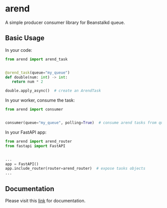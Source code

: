  arend
=============

A simple producer consumer library for Beanstalkd queue.


Basic Usage
--------------

In your code:

 ```python
from arend import arend_task


@arend_task(queue="my_queue")
def double(num: int) -> int:
    return num * 2

double.apply_async()  # create an ArendTask
```

In your worker, consume the task:
```python
from arend import consumer


consumer(queue="my_queue", polling=True)  # consume arend tasks from queue
```

In your FastAPI app:
```python
from arend import arend_router
from fastapi import FastAPI


...
app = FastAPI()
app.include_router(router=arend_router)  # expose tasks objects
...
```


Documentation
--------------

Please visit this [link](https://arend.readthedocs.io/en/latest/) for documentation.
